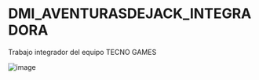 # DMI_AVENTURASDEJACK_INTEGRADORA
Trabajo integrador del equipo TECNO GAMES

![image](https://github.com/JossAlvarado/DMI_INTEGRADORA_AVENTURASDEJACK/assets/84793967/8f93f668-cf12-42f5-9244-5f264ba160f5)

